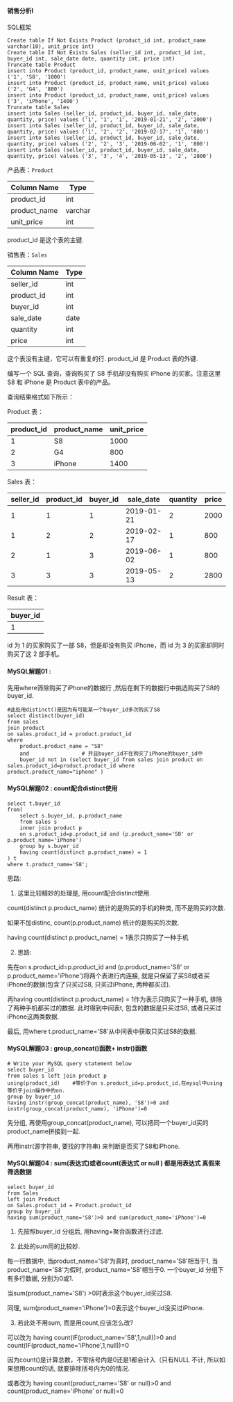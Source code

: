 ####  销售分析I

SQL框架

```mysql
Create table If Not Exists Product (product_id int, product_name varchar(10), unit_price int)
Create table If Not Exists Sales (seller_id int, product_id int, buyer_id int, sale_date date, quantity int, price int)
Truncate table Product
insert into Product (product_id, product_name, unit_price) values ('1', 'S8', '1000')
insert into Product (product_id, product_name, unit_price) values ('2', 'G4', '800')
insert into Product (product_id, product_name, unit_price) values ('3', 'iPhone', '1400')
Truncate table Sales
insert into Sales (seller_id, product_id, buyer_id, sale_date, quantity, price) values ('1', '1', '1', '2019-01-21', '2', '2000')
insert into Sales (seller_id, product_id, buyer_id, sale_date, quantity, price) values ('1', '2', '2', '2019-02-17', '1', '800')
insert into Sales (seller_id, product_id, buyer_id, sale_date, quantity, price) values ('2', '2', '3', '2019-06-02', '1', '800')
insert into Sales (seller_id, product_id, buyer_id, sale_date, quantity, price) values ('3', '3', '4', '2019-05-13', '2', '2800')
```

产品表：`Product`

| Column Name  | Type    |
| ------------ | ------- |
| product_id   | int     |
| product_name | varchar |
| unit_price   | int     |

product_id 是这个表的主键.

销售表：`Sales`

| Column Name | Type |
| ----------- | ---- |
| seller_id   | int  |
| product_id  | int  |
| buyer_id    | int  |
| sale_date   | date |
| quantity    | int  |
| price       | int  |

这个表没有主键，它可以有重复的行. product_id 是 Product 表的外键.

编写一个 SQL 查询，查询购买了 S8 手机却没有购买 iPhone 的买家。注意这里 S8 和 iPhone 是 Product 表中的产品。

查询结果格式如下所示：

Product 表：

| product_id | product_name | unit_price |
| ---------- | ------------ | ---------- |
| 1          | S8           | 1000       |
| 2          | G4           | 800        |
| 3          | iPhone       | 1400       |

Sales 表：

| seller_id | product_id | buyer_id | sale_date  | quantity | price |
| --------- | ---------- | -------- | ---------- | -------- | ----- |
| 1         | 1          | 1        | 2019-01-21 | 2        | 2000  |
| 1         | 2          | 2        | 2019-02-17 | 1        | 800   |
| 2         | 1          | 3        | 2019-06-02 | 1        | 800   |
| 3         | 3          | 3        | 2019-05-13 | 2        | 2800  |

Result 表：

| buyer_id |
| -------- |
| 1        |

id 为 1 的买家购买了一部 S8，但是却没有购买 iPhone，而 id 为 3 的买家却同时购买了这 2 部手机。

#### MySQL解题01  :

先用where筛除购买了iPhone的数据行 ,然后在剩下的数据行中挑选购买了S8的buyer_id.

```mysql
#此处用distinct()是因为有可能某一个buyer_id多次购买了S8
select distinct(buyer_id)  
from sales 
join product 
on sales.product_id = product.product_id
where
    product.product_name = "S8"    
    and                 # 并且buyer_id不在购买了iPhone的buyer_id中
    buyer_id not in (select buyer_id from sales join product on sales.product_id=product.product_id where product.product_name="iphone" )
```

#### MySQL解题02  :  count配合distinct使用

```mysql
select t.buyer_id 
from(
    select s.buyer_id, p.product_name
    from sales s
    inner join product p
    on s.product_id=p.product_id and (p.product_name='S8' or p.product_name='iPhone')
    group by s.buyer_id
    having count(distinct p.product_name) = 1
) t
where t.product_name='S8';
```

思路:

1) 这里比较精妙的处理是, 用count配合distinct使用. 

 count(distinct p.product_name) 统计的是购买的手机的种类, 而不是购买的次数. 

如果不加distinc,  count(p.product_name) 统计的是购买的次数. 

having count(distinct p.product_name) = 1表示只购买了一种手机

2)  思路:  

先在on s.product_id=p.product_id and (p.product_name='S8' or p.product_name='iPhone')将两个表进行内连接,  就是只保留了买S8或者买iPhone的数据(包含了只买过S8, 只买过iPhone, 两种都买过).

再having count(distinct p.product_name) = 1作为表示只购买了一种手机, 排除了两种手机都买过的数据.  此时得到中间表t, 包含的数据是只买过S8, 或者只买过iPhone这两类数据.

最后, 用where t.product_name='S8'从中间表中获取只买过S8的数据.



#### MySQL解题03  :  group_concat()函数+ instr()函数

```mysql
# Write your MySQL query statement below
select buyer_id
from sales s left join product p
using(product_id)    #等价于on s.product_id=p.product_id,在mysql中using等价于join操作中的on. 
group by buyer_id
having instr(group_concat(product_name), 'S8')>0 and instr(group_concat(product_name), 'iPhone')=0
```

先分组, 再使用group_concat(product_name), 可以把同一个buyer_id买的product_name拼接到一起. 

再用instr(源字符串, 要找的字符串) 来判断是否买了S8和iPhone.



#### MySQL解题04 :  sum(表达式)或者count(表达式 or null ) 都是用表达式 真假来筛选数据

```mysql
select buyer_id   
from Sales 
left join Product 
on Sales.product_id = Product.product_id 
group by buyer_id 
having sum(product_name='S8')>0 and sum(product_name='iPhone')=0
```

1)  先按照buyer_id 分组后, 用having+聚合函数进行过滤.

2)  此处的sum用的比较妙.

每一行数据中, 当product_name='S8'为真时, product_name='S8'相当于1, 当product_name='S8'为假时, product_name='S8'相当于0. 一个buyer_id 分组下有多行数据, 分别为0或1.

当sum(product_name='S8') >0时表示这个buyer_id买过S8. 

同理, sum(product_name='iPhone')=0表示这个buyer_id没买过iPhone. 

3)  若此处不用sum, 而是用count,应该怎么改? 

可以改为 having count(IF(product_name='S8',1,null))>0  and  count(IF(product_name='iPhone',1,null))=0

因为count()是计算总数，不管括号内是0还是1都会计入（只有NULL 不计, 所以如果想用count的话, 就要排除括号内为0的情况.

或者改为 having count(product_name='S8' or null)>0  and  count(product_name='iPhone' or null)=0



